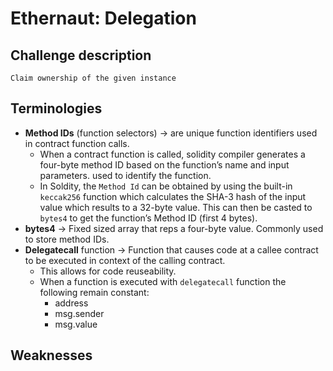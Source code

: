 # Ethernaut: Delegation

## Challenge description
    Claim ownership of the given instance
 
## Terminologies
   - **Method IDs** (function selectors) → are unique function identifiers used in contract function calls.
      - When a contract function is called, solidity compiler generates a four-byte method ID based on the function’s name and input parameters. used to identify the function.
      - In Soldity, the `Method Id` can be obtained by using the built-in `keccak256` function which calculates the SHA-3 hash of the input value which results to a 32-byte value. This can then be casted to `bytes4` to get the function’s Method ID (first 4 bytes).
   - **bytes4** → Fixed sized array that reps a four-byte value. Commonly used to store method IDs.
   - **Delegatecall** function → Function that causes code at a callee contract to be executed in context of the calling contract.
       - This allows for code reuseability.
       - When a function is executed with `delegatecall` function the following remain constant:
         + address 
         + msg.sender
         + msg.value
## Weaknesses
  
